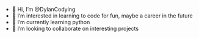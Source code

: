 - 👋 Hi, I’m @DylanCodying
- 👀 I’m interested in learning to code for fun, maybe a career in the future
- 🌱 I’m currently learning python
- 💞️ I’m looking to collaborate on interesting projects


<!---
DylanCodying/DylanCodying is a ✨ special ✨ repository because its `README.md` (this file) appears on your GitHub profile.
You can click the Preview link to take a look at your changes.
--->
